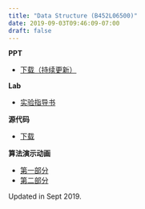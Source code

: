 ```yaml
---
title: "Data Structure (B452L06500)"
date: 2019-09-03T09:46:09-07:00
draft: false
---
```


**PPT**

- [下载（持续更新）]( /web/files/dstru/1.PPT课件.rar)

**Lab**

- [实验指导书](/web/files/dstru/2.lab.rar)


**源代码**

- [下载](/web/files/dstru/3.源代码.rar)


**算法演示动画**

- [第一部分](/web/files/dstru/4.算法演示动画_1.rar)
- [第二部分](/web/files/dstru/4.算法演示动画_2.rar)

Updated in Sept 2019.
